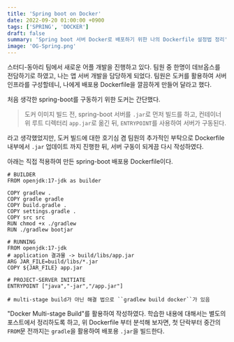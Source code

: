 ```yaml
---
title: 'Spring boot on Docker'
date: 2022-09-20 01:00:00 +0900
tags: ['SPRING', 'DOCKER']
draft: false
summary: 'Spring boot 서버 Docker로 배포하기 위한 나의 Dockerfile 설정법 정리'
image: 'OG-Spring.png'
---
```

스터디-동아리 팀에서 새로운 어플 개발을 진행하고 있다. 팀원 중 한명이 데브옵스를 전담하기로 하였고, 나는 앱 서버 개발을 담당하게 되었다. 팀원은 도커를 활용하여 서버 인프라를 구성할테니, 나에게 배포용 Dockerfile을 깔끔하게 만들어 달라고 했다.

처음 생각한 spring-boot를 구동하기 위한 도커는 간단했다. 
> 도커 이미지 빌드 전, spring-boot 서버를 ``.jar``로 먼저 빌드를 하고, 컨테이너 위 루트 디렉터리 ``app.jar``로 옮긴 뒤, ``ENTRYPOINT``를 사용하여 서버가 구동된다.

라고 생각했었지만, 도커 빌드에 대한 호기심 겸 팀원의 추가적인 부탁으로 Dockerfile 내부에서 ``.jar`` 업데이트 까지 진행한 뒤, 서버 구동이 되게끔 다시 작성하였다.

아래는 직접 적용하여 만든 spring-boot 배포용 Dockerfile이다.

```Docker
# BUILDER
FROM openjdk:17-jdk as builder

COPY gradlew .
COPY gradle gradle
COPY build.gradle .
COPY settings.gradle .
COPY src src
RUN chmod +x ./gradlew
RUN ./gradlew bootjar

# RUNNING
FROM openjdk:17-jdk
# application 결과물 -> build/libs/app.jar
ARG JAR_FILE=build/libs/*.jar
COPY ${JAR_FILE} app.jar

# PROJECT-SERVER INITIATE
ENTRYPOINT ["java","-jar","/app.jar"]

# multi-stage build가 아닌 해결 법으로 ``gradlew build docker``가 있음
```

"Docker Multi-stage Build"를 활용하여 작성하였다. 학습한 내용에 대해서는 별도의 포스트에서 정리하도록 하고, 위 Dockerfile 부터 분석해 보자면, 첫 단락부터 중간의 ``FROM``문 전까지는 ``gradle``을 활용하여 배포용 ``.jar``을 빌드한다.
